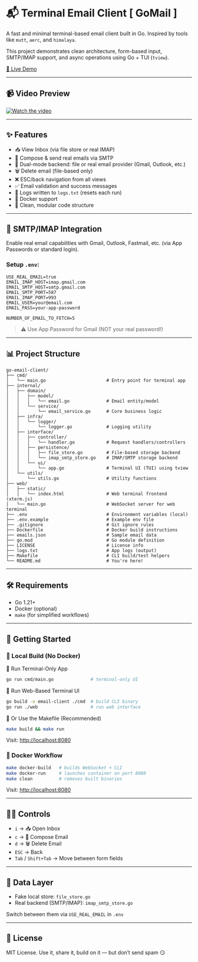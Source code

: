 # 📬 Terminal Email Client [ GoMail ]

A fast and minimal terminal-based email client built in Go. Inspired by tools like `mutt`, `aerc`, and `himalaya`.

This project demonstrates clean architecture, form-based input, SMTP/IMAP support, and async operations using Go + TUI (`tview`).

[🚀 Live Demo](https://go-email-client-production.up.railway.app)

---
## 📹 Video Preview

[![Watch the video](https://img.icons8.com/ios-filled/50/000000/video.png)](https://github.com/user-attachments/assets/e51d6e1e-caba-43a2-924e-1569bec423d6)

---

## ✨ Features

- 📥 View Inbox (via file store or real IMAP)
- 📝 Compose & send real emails via SMTP
- 🚗 Dual-mode backend: file or real email provider (Gmail, Outlook, etc.)
- 🗑️ Delete email (file-based only)
- ❌ ESC/back navigation from all views
- ✅ Email validation and success messages
- 📃 Logs written to `logs.txt` (resets each run)
- 🐳 Docker support
- 🧼 Clean, modular code structure

---

## 🔌 SMTP/IMAP Integration

Enable real email capabilities with Gmail, Outlook, Fastmail, etc. (via App Passwords or standard login).

### Setup `.env`:

```env
USE_REAL_EMAIL=true 
EMAIL_IMAP_HOST=imap.gmail.com
EMAIL_SMTP_HOST=smtp.gmail.com
EMAIL_SMTP_PORT=587
EMAIL_IMAP_PORT=993
EMAIL_USER=your@email.com
EMAIL_PASS=your-app-password

NUMBER_OF_EMAIL_TO_FETCH=5
```

> ⚠️ Use App Password for Gmail (NOT your real password!)

---

## 📊 Project Structure

```
go-email-client/
├── cmd/
│   └── main.go                       # Entry point for terminal app
├── internal/
│   ├── domain/
│   │   ├── model/
│   │   │   └── email.go              # Email entity/model
│   │   └── service/
│   │       └── email_service.go      # Core business logic
│   ├── infra/
│   │   └── logger/
│   │       └── logger.go             # Logging utility
│   ├── interface/
│   │   ├── controller/
│   │   │   └── handler.go            # Request handlers/controllers
│   │   ├── persistence/
│   │   │   ├── file_store.go         # File-based storage backend
│   │   │   └── imap_smtp_store.go    # IMAP/SMTP storage backend
│   │   └── ui/
│   │       └── app.go                # Terminal UI (TUI) using tview
│   └── utils/
│       └── utils.go                  # Utility functions
├── web/
│   ├── static/
│   │   └── index.html                # Web terminal frontend (xterm.js)
│   └── main.go                       # WebSocket server for web terminal
├── .env                              # Environment variables (local)
├── .env.example                      # Example env file
├── .gitignore                        # Git ignore rules
├── Dockerfile                        # Docker build instructions
├── emails.json                       # Sample email data
├── go.mod                            # Go module definition
├── LICENSE                           # License info
├── logs.txt                          # App logs (output)
├── Makefile                          # CLI build/test helpers
└── README.md                         # You're here!
```

---

## 🛠️ Requirements

- Go 1.21+
- Docker (optional)
- `make` (for simplified workflows)

---

## 🚀 Getting Started

### 🔧 Local Build (No Docker)

🔹 Run Terminal-Only App
```bash
go run cmd/main.go              # terminal-only UI
```

🔹 Run Web-Based Terminal UI
```bash
go build -o email-client ./cmd  # build CLI binary
go run ./web                    # run web interface
```

🔹 Or Use the Makefile (Recommended)
```bash
make build && make run
```

Visit: [http://localhost:8080](http://localhost:8080)

### 🐳 Docker Workflow

```bash
make docker-build   # builds WebSocket + CLI
make docker-run     # launches container on port 8080
make clean          # removes built binaries
```

Visit: [http://localhost:8080](http://localhost:8080)

---

## 👨‍💻 Controls

- `i` → 📥 Open Inbox
- `c` → 📝 Compose Email
- `d` → 🗑️ Delete Email
- `ESC` → Back
- `Tab` / `Shift+Tab` → Move between form fields

---

## 📂 Data Layer

- Fake local store: `file_store.go`
- Real backend (SMTP/IMAP): `imap_smtp_store.go`

Switch between them via `USE_REAL_EMAIL` in `.env`

---

## 📄 License

MIT License. Use it, share it, build on it — but don’t send spam 😏
